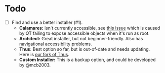 # Todo

* [ ] Find and use a better installer (#1).
    * **Calamares:** Isn't currently accessible, see [this issue](https://github.com/calamares/calamares/issues/1294) which is caused by QT failing to expose accessible objects when it's run as root.
    * **Architect:** Great installer, but not beginner-friendly. Also has navigational accessibility problems.
    * **Thus:** Best option so far, but is out-of-date and needs updating. Here is [our fork of Thus](https://github.com/stas-prze/thus).
    * **Custom Installer:** This is a backup option, and could be developed by @mcb2003.
